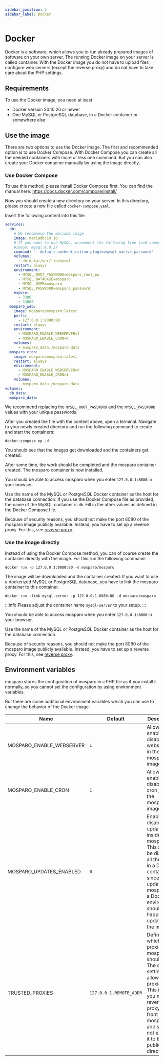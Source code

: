 ```yaml
---
sidebar_position: 3
sidebar_label: Docker
---
```


# Docker

Docker is a software, which allows you to run already prepared images of software on your own server. The running Docker image on your server is called container. With the Docker image you do not have to upload files, configure web servers (except the reverse proxy) and do not have to take care about the PHP settings.

## Requirements

To use the Docker image, you need at least

- Docker version 20.10.20 or newer
- One MySQL or PostgreSQL database, in a Docker container or somewhere else

## Use the image

There are two options to use the Docker image. The first and recommended option is to use Docker Compose. With Docker Compose you can create all the needed containers with more or less one command. But you can also create your Docker container manually by using the image directly.

### Use Docker Compose

To use this method, please install Docker Compose first. You can find the manual here: https://docs.docker.com/compose/install/

Now you should create a new directory on your server. In this directory, please create a new file called `docker-compose.yaml`.

Insert the following content into this file:

```yaml
services:
  db:
    # We recommend the mariadb image
    image: mariadb:10.10
    # If you want to use MySQL, uncomment the following line (and comment the one above)
    #image: mysql:8.0.27
    command: '--default-authentication-plugin=mysql_native_password'
    volumes:
      - db_data:/var/lib/mysql
    restart: always
    environment:
      - MYSQL_ROOT_PASSWORD=mosparo_root_pw
      - MYSQL_DATABASE=mosparo
      - MYSQL_USER=mosparo
      - MYSQL_PASSWORD=mosparo_password
    expose:
      - 3306
      - 33060
  mosparo_web:
    image: mosparo/mosparo:latest
    ports:
      - 127.0.0.1:8080:80
    restart: always
    environment:
      - MOSPARO_ENABLE_WEBSERVER=1
      - MOSPARO_ENABLE_CRON=0
    volumes:
      - mosparo_data:/mosparo-data
  mosparo_cron:
    image: mosparo/mosparo:latest
    restart: always
    environment:
      - MOSPARO_ENABLE_WEBSERVER=0
      - MOSPARO_ENABLE_CRON=1
    volumes:
      - mosparo_data:/mosparo-data
volumes:
  db_data:
  mosparo_data:
```

We recommend replacing the `MYSQL_ROOT_PASSWORD` and the `MYSQL_PASSWORD` values with your unique passwords.

After you created the file with the content above, open a terminal. Navigate to your newly created directory and run the following command to create and start the containers:

```
docker-compose up -d
```

You should see that the images get downloaded and the containers get created.

After some time, the work should be completed and the mosparo container created. The mosparo container is now installed.

You should be able to access mosparo when you enter `127.0.0.1:8080` in your browser.

Use the name of the MySQL or PostgreSQL Docker container as the host for the database connection. If you use the Docker Compose file as provided, the name of the MySQL container is `db`. Fill in the other values as defined in the Docker Compose file.

Because of security reasons, you should not make the port 8080 of the mosparo image publicly available. Instead, you have to set up a reverse proxy. For this, see [reverse proxy](../configure/reverse_proxy).

### Use the image directly

Instead of using the Docker Compose method, you can of course create the container directly with the image. For this run the following command:

```
docker run -p 127.0.0.1:8080:80 -d mosparo/mosparo
```

The image will be downloaded and the container created. If you want to use a dockerized MySQL or PostgreSQL database, you have to link the mosparo container to this container.

```
docker run –link mysql-server -p 127.0.0.1:8080:80 -d mosparo/mosparo
```

:::info
Please adjust the container name `mysql-server` to your setup.
:::

You should be able to access mosparo when you enter `127.0.0.1:8080` in your browser.

Use the name of the MySQL or PostgreSQL Docker container as the host for the database connection.

Because of security reasons, you should not make the port 8080 of the mosparo image publicly available. Instead, you have to set up a reverse proxy. For this, see [reverse proxy](../configure/reverse_proxy).

## Environment variables

mosparo stores the configuration of mosparo in a PHP file as if you install it normally, so you cannot set the configuration by using environment variables.

But there are some additional environment variables which you can use to change the behavior of the Docker image:

| Name                     | Default                 | Description                                                                                                                                                                                      |
|--------------------------|-------------------------|--------------------------------------------------------------------------------------------------------------------------------------------------------------------------------------------------|
| MOSPARO_ENABLE_WEBSERVER | `1`                     | Allows to enable or disable the webserver in the mosparo image                                                                                                                                   |
| MOSPARO_ENABLE_CRON      | `1`                     | Allows to enable or disable the cron jobs in the mosparo image                                                                                                                                   |
| MOSPARO_UPDATES_ENABLED  | `0`                     | Enables or disables the updates inside mosparo. This should be disabled all the time in a Docker container since updating mosparo in a Docker environment should be happen by updating the image |
| TRUSTED_PROXIES          | `127.0.0.1,REMOTE_ADDR` | Defines which proxies mosparo should trust. The default settings allow all proxies. This is why you need a reverse proxy in front of mosparo and should not expose it to the public directly.    |

